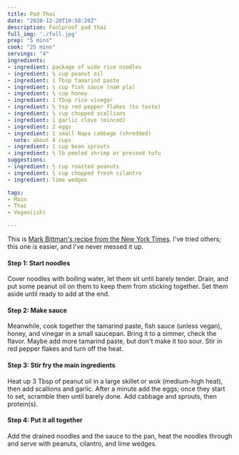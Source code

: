 ```yaml
---
title: Pad Thai
date: "2020-12-20T10:58:20Z"
description: Foolproof pad thai
full_img: './full.jpg'
prep: "5 mins"
cook: "25 mins"
servings: "4"
ingredients:
- ingredient: package of wide rice noodles
- ingredient: ¼ cup peanut oil
- ingredient: 1 Tbsp tamarind paste
- ingredient: ¼ cup fish sauce (nam pla)
- ingredient: ⅓ cup honey
- ingredient: 1 Tbsp rice vinegar
- ingredient: ½ tsp red pepper flakes (to taste)
- ingredient: ¼ cup chopped scallions
- ingredient: 1 garlic clove (minced)
- ingredient: 2 eggs
- ingredient: 1 small Napa cabbage (shredded)
  note: about 4 cups
- ingredient: 1 cup bean sprouts
- ingredient: ½ lb peeled shrimp or pressed tofu
suggestions:
- ingredient: ½ cup roasted peanuts
- ingredient: ¼ cup chopped fresh cilantro
- ingredient: lime wedges

tags:
- Main
- Thai
- Vegan(ish)

---
```


This is [Mark Bittman's recipe from the New York Times](https://cooking.nytimes.com/recipes/1013121-pad-thai). I've tried others; this one is easier, and I've never messed it up.

#### Step 1: Start noodles

Cover noodles with boiling water, let them sit until barely tender. Drain, and put some peanut oil on them to keep them from sticking together. Set them aside until ready to add at the end.

#### Step 2: Make sauce

Meanwhile, cook together the tamarind paste, fish sauce (unless vegan), honey, and vinegar in a small saucepan. Bring it to a simmer, check the flavor. Maybe add more tamarind paste, but don't make it too sour. Stir in red pepper flakes and turn off the heat.

#### Step 3: Stir fry the main ingredients

Heat up 3 Tbsp of peanut oil in a large skillet or wok (medium-high heat), then add scallions and garlic. After a minute add the eggs; once they start to set, scramble then until barely done. Add cabbage and sprouts, then protein(s). 

#### Step 4: Put it all together

Add the drained noodles and the sauce to the pan, heat the noodles through and serve with peanuts, cilantro, and lime wedges.